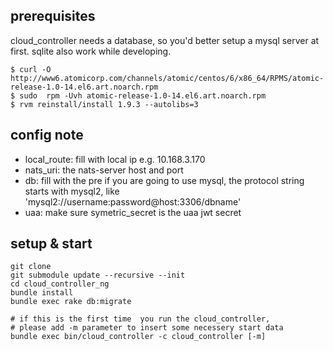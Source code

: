 ## prerequisites

cloud_controller needs a database, so you'd better setup a mysql server at first. sqlite also work while developing.

    $ curl -O http://www6.atomicorp.com/channels/atomic/centos/6/x86_64/RPMS/atomic-release-1.0-14.el6.art.noarch.rpm
    $ sudo  rpm -Uvh atomic-release-1.0-14.el6.art.noarch.rpm
    $ rvm reinstall/install 1.9.3 --autolibs=3



## config note

- local_route: fill with local ip e.g. 10.168.3.170
- nats_uri: the nats-server host and port
- db: fill with the pre if you are going to use mysql, the protocol string starts with mysql2, like 'mysql2://username:password@host:3306/dbname'
- uaa: make sure symetric_secret is the uaa jwt secret 


## setup & start

    git clone
    git submodule update --recursive --init
    cd cloud_controller_ng
    bundle install
    bundle exec rake db:migrate
    
    # if this is the first time  you run the cloud_controller, 
    # please add -m parameter to insert some necessery start data
    bundle exec bin/cloud_controller -c cloud_controller [-m]

